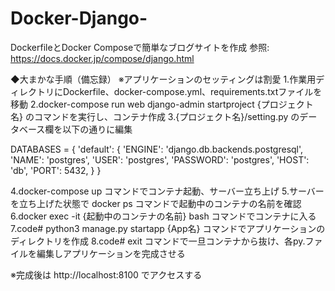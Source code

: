 # Docker-Django-
DockerfileとDocker Composeで簡単なブログサイトを作成
参照: https://docs.docker.jp/compose/django.html

◆大まかな手順（備忘録） ※アプリケーションのセッティングは割愛
1.作業用ディレクトリにDockerfile、docker-compose.yml、requirements.txtファイルを移動
2.docker-compose run web django-admin startproject {プロジェクト名} のコマンドを実行し、コンテナ作成
3.{プロジェクト名}/setting.py のデータベース欄を以下の通りに編集

DATABASES = {
    'default': {
        'ENGINE': 'django.db.backends.postgresql',
        'NAME': 'postgres',
        'USER': 'postgres',
        'PASSWORD': 'postgres',
        'HOST': 'db',
        'PORT': 5432,
    }
}

4.docker-compose up コマンドでコンテナ起動、サーバー立ち上げ
5.サーバーを立ち上げた状態で docker ps コマンドで起動中のコンテナの名前を確認
6.docker exec -it {起動中のコンテナの名前} bash コマンドでコンテナに入る
7.code# python3 manage.py startapp {App名} コマンドでアプリケーションのディレクトリを作成
8.code# exit コマンドで一旦コンテナから抜け、各py.ファイルを編集しアプリケーションを完成させる

※完成後は http://localhost:8100 でアクセスする
